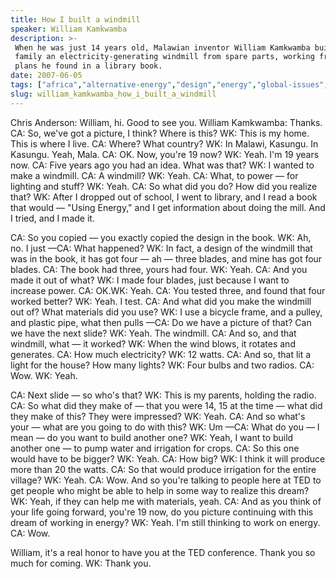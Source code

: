 ```yaml
---
title: How I built a windmill
speaker: William Kamkwamba
description: >-
 When he was just 14 years old, Malawian inventor William Kamkwamba built his
 family an electricity-generating windmill from spare parts, working from rough
 plans he found in a library book.
date: 2007-06-05
tags: ["africa","alternative-energy","design","energy","global-issues","interview","library","technology"]
slug: william_kamkwamba_how_i_built_a_windmill
---
```


Chris Anderson: William, hi. Good to see you. William Kamkwamba: Thanks. CA: So, we've got a
picture, I think? Where is this? WK: This is my home. This is where I live. CA: Where? What
country? WK: In Malawi, Kasungu. In Kasungu. Yeah, Mala. CA: OK. Now, you're 19 now? WK:
Yeah. I'm 19 years now. CA: Five years ago you had an idea. What was that? WK: I wanted to
make a windmill. CA: A windmill? WK: Yeah. CA: What, to power — for lighting and stuff? WK:
Yeah. CA: So what did you do? How did you realize that? WK: After I dropped out of school, I
went to library, and I read a book that would — "Using Energy," and I get information
about doing the mill. And I tried, and I made it.

CA: So you copied — you exactly copied the design in the book. WK: Ah, no. I just —CA: What
happened? WK: In fact, a design of the windmill that was in the book, it has got four — ah
— three blades, and mine has got four blades. CA: The book had three, yours had four. WK:
Yeah. CA: And you made it out of what? WK: I made four blades, just because I want to
increase power. CA: OK.WK: Yeah. CA: You tested three, and found that four worked better? WK:
Yeah. I test. CA: And what did you make the windmill out of? What materials did you use? WK:
I use a bicycle frame, and a pulley, and plastic pipe, what then pulls —CA: Do we have a
picture of that? Can we have the next slide? WK: Yeah. The windmill. CA: And so, and that
windmill, what — it worked? WK: When the wind blows, it rotates and generates. CA: How much
electricity? WK: 12 watts. CA: And so, that lit a light for the house? How many lights? WK:
Four bulbs and two radios. CA: Wow. WK: Yeah.

CA: Next slide — so who's that? WK: This is my parents, holding the radio. CA: So what did
they make of — that you were 14, 15 at the time — what did they make of this? They were
impressed? WK: Yeah. CA: And so what's your — what are you going to do with this? WK: Um —CA:
What do you — I mean — do you want to build another one? WK: Yeah, I want to build another
one — to pump water and irrigation for crops. CA: So this one would have to be bigger? WK:
Yeah. CA: How big? WK: I think it will produce more than 20 the watts. CA: So that would
produce irrigation for the entire village? WK: Yeah. CA: Wow. And so you're talking to
people here at TED to get people who might be able to help in some way to realize this
dream? WK: Yeah, if they can help me with materials, yeah. CA: And as you think of your life
going forward, you're 19 now, do you picture continuing with this dream of working in
energy? WK: Yeah. I'm still thinking to work on energy. CA: Wow.

William, it's a real honor to have you at the TED conference. Thank you so much for
coming. WK: Thank you.

<!--
ad_duration=3.33
event="TEDGlobal 2007"
external_start_time=0
intro_duration=11.82
is_subtitle_required="False"
is_talk_featured="True"
language="en"
language_swap="False"
native_language="en"
number_of_related_talks=6
number_of_speakers=1
number_of_subtitled_videos=44
number_of_tags=8
number_of_talk_download_languages=45
number_of_talk_more_resources=0
number_of_talk_recommendations=0
number_of_talks_take_actions=0
post_ad_duration=0.83
published_timestamp="2007-07-31 11:20:00"
recording_date="2007-06-05"
speaker_description="Inventor"
speaker_is_published=1
speaker_name="William Kamkwamba"
talk_name="How I built a windmill"
talks_tags=["africa","alternative-energy","design","energy","global-issues","interview","library","technology"]
url_photo_speaker="https://pe.tedcdn.com/images/ted/117463_254x191.jpg"
url_photo_talk="https://pe.tedcdn.com/images/ted/62bf042b0b63a68f533b416cb412593dc98afd21_1600x1200.jpg"
url_webpage="https://www.ted.com/talks/william_kamkwamba_how_i_built_a_windmill"
video_type_name="TED Stage Talk"
-->